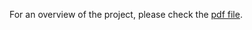 For an overview of the project, please check the [pdf file](https://github.com/Dr-Spicy/WalmartForecast/blob/main/Walmart%20Weekly%20Sales%20Forecast%20on%20Store-Department%20level.pdf). 

